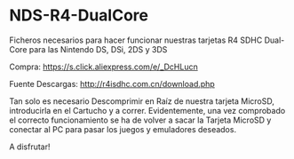 # NDS-R4-DualCore

Ficheros necesarios para hacer funcionar nuestras tarjetas R4 SDHC Dual-Core para las Nintendo DS, DSi, 2DS y 3DS

Compra: https://s.click.aliexpress.com/e/_DcHLucn

Fuente Descargas: http://r4isdhc.com.cn/download.php

Tan solo es necesario Descomprimir en Raíz de nuestra tarjeta MicroSD, introducirla en el Cartucho y a correr.
Evidentemente, una vez comprobado el correcto funcionamiento se ha de volver a sacar la Tarjeta MicroSD y conectar al PC para pasar los juegos y emuladores deseados.

A disfrutar!
